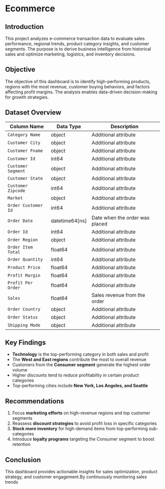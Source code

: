 # Ecommerce

##  Introduction  
This project analyzes e-commerce transaction data to evaluate sales performance, regional trends, product category insights, and customer segments. The purpose is to derive business intelligence from historical sales and optimize marketing, logistics, and inventory decisions.

##  Objective  
The objective of this dashboard is to identify high-performing products, regions with the most revenue, customer buying behaviors, and factors affecting profit margins. The analysis enables data-driven decision-making for growth strategies.

##  Dataset Overview  

| Column Name          | Data Type         | Description                            |
|----------------------|-------------------|----------------------------------------|
| `Category Name`      | object            | Additional attribute                   |
| `Customer City`      | object            | Additional attribute                   |
| `Customer Fname`     | object            | Additional attribute                   |
| `Customer Id`        | int64             | Additional attribute                   |
| `Customer Segment`   | object            | Additional attribute                   |
| `Customer State`     | object            | Additional attribute                   |
| `Customer Zipcode`   | int64             | Additional attribute                   |
| `Market`             | object            | Additional attribute                   |
| `Order Customer Id`  | int64             | Additional attribute                   |
| `Order Date`         | datetime64[ns]    | Date when the order was placed         |
| `Order Id`           | int64             | Additional attribute                   |
| `Order Region`       | object            | Additional attribute                   |
| `Order Item Total`   | float64           | Additional attribute                   |
| `Order Quantity`     | int64             | Additional attribute                   |
| `Product Price`      | float64           | Additional attribute                   |
| `Profit Margin`      | float64           | Additional attribute                   |
| `Profit Per Order`   | float64           | Additional attribute                   |
| `Sales`              | float64           | Sales revenue from the order           |
| `Order Country`      | object            | Additional attribute                   |
| `Order Status`       | object            | Additional attribute                   |
| `Shipping Mode`      | object            | Additional attribute                   |

##  Key Findings  
- **Technology** is the top-performing category in both sales and profit  
- The **West and East regions** contribute the most to overall revenue  
- Customers from the **Consumer segment** generate the highest order volume  
- Higher discounts tend to reduce profitability in certain product categories  
- Top-performing cities include **New York, Los Angeles, and Seattle**  

##  Recommendations  
1. Focus **marketing efforts** on high-revenue regions and top customer segments
2. Reassess **discount strategies** to avoid profit loss in specific categories
3. **Stock more inventory** for high-demand items from top-performing sub-categories
4. Introduce **loyalty programs** targeting the Consumer segment to boost retention  

##  Conclusion  
This dashboard provides actionable insights for sales optimization, product strategy, and customer engagement.By continuously monitoring sales trends
